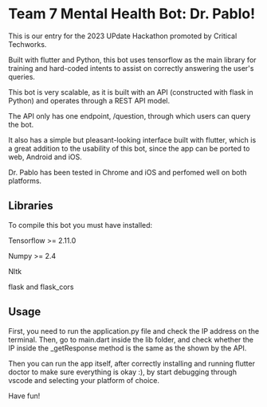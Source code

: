 # Team 7 Mental Health Bot: Dr. Pablo!

This is our entry for the 2023 UPdate Hackathon promoted by Critical Techworks.

Built with flutter and Python, this bot uses tensorflow as the main library for training and hard-coded intents to assist on correctly answering the user's queries.

This bot is very scalable, as it is built with an API (constructed with flask in Python) and operates through a REST API model.

The API only has one endpoint, /question, through which users can query the bot.

It also has a simple but pleasant-looking interface built with flutter, which is a great addition to the usability of this bot, since the app can be ported to web, Android and iOS.

Dr. Pablo has been tested in Chrome and iOS and perfomed well on both platforms.

## Libraries

To compile this bot you must have installed:

Tensorflow >= 2.11.0

Numpy >= 2.4

Nltk

flask and flask_cors

## Usage

First, you need to run the application.py file and check the IP address on the terminal. Then, go to main.dart inside the lib folder, and check whether the IP inside the _getResponse method is the same as the shown by the API.

Then you can run the app itself, after correctly installing and running flutter doctor to make sure everything is okay :), by start debugging through vscode and selecting your platform of choice.

Have fun!
